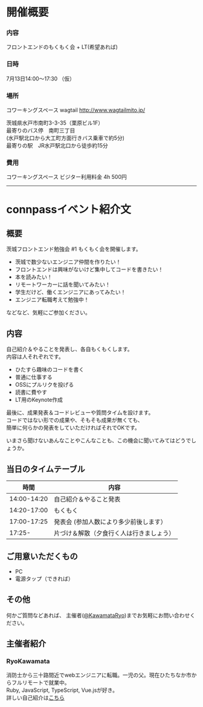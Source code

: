 # 開催概要

### 内容
フロントエンドのもくもく会 + LT(希望あれば)

### 日時
7月13日14:00〜17:30 （仮）

### 場所
コワーキングスペース wagtail
http://www.wagtailmito.jp/

茨城県水戸市南町3-3-35（栗原ビル1F）  
最寄りのバス停　南町三丁目  
(水戸駅北口から大工町方面行きバス乗車で約5分)  
最寄りの駅　JR水戸駅北口から徒歩約15分  

### 費用
コワーキングスペース ビジター利用料金
4h 500円

---
# connpassイベント紹介文

## 概要
茨城フロントエンド勉強会 #1 もくもく会を開催します。  

* 茨城で数少ないエンジニア仲間を作りたい！
* フロントエンドは興味がないけど集中してコードを書きたい！
* 本を読みたい！
* リモートワーカーに話を聞いてみたい！
* 学生だけど、働くエンジニアにあってみたい！
* エンジニア転職考えて勉強中！

などなど、気軽にご参加ください。

## 内容
自己紹介＆やることを発表し、各自もくもくします。  
内容は人それぞれです。

* ひたすら趣味のコードを書く
* 普通に仕事する
* OSSにプルリクを投げる
* 読書に費やす
* LT用のKeynote作成

最後に、成果発表＆コードレビューや質問タイムを設けます。  
コードではない形での成果や、そもそも成果が無くても、  
簡単に何らかの発表をしていただければそれでOKです。
  
いまさら聞けないあんなことやこんなことも、この機会に聞いてみてはどうでしょうか。

## 当日のタイムテーブル
| 時間 |	内容 |
|---|---|
| 14:00-14:20 | 自己紹介＆やること発表 |
| 14:20-17:00 | もくもく |
| 17:00-17:25 |	発表会 (参加人数により多少前後します）|
| 17:25- | 片づけ＆解散（夕食行く人は行きましょう）|

## ご用意いただくもの

* PC
* 電源タップ（できれば）

## その他

何かご質問などあれば、 主催者([@KawamataRyo](https://twitter.com/KawamataRyo))までお気軽にお問い合わせください。

## 主催者紹介

### RyoKawamata
消防士から三十路間近でwebエンジニアに転職。一児の父。現在ひたちなか市からフルリモートで就業中。  
Ruby, JavaScript, TypeScript, Vue.jsが好き。  
詳しい自己紹介は[こちら](https://note.mu/ryo_kawamata/n/n4fc0fa900314)
